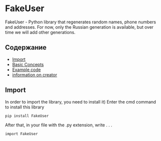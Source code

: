 # FakeUser
FakeUser - Python library that regenerates random names, phone numbers and addresses. For now, only the Russian generation is available, but over time we will add other generations.

## Содержание
- [Import](#Import)
- [Basic Concepts](#начало-работы)
- [Example code](#тестирование)
- [information on creator](#deploy-и-ci/cd)

## Import
In order to import the library, you need to install it)
Enter the cmd command to install this library
```sh
pip install FakeUser
```
After that, in your file with the .py extension, write . . .
```sh
import FakeUser
```
